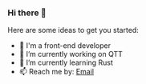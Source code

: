 ### Hi there 👋

Here are some ideas to get you started:

- 🤖 I'm a front-end developer
- 🔭 I’m currently working on QTT
- 🌱 I’m currently learning Rust
- 📫 Reach me by: [Email](mailto:rainkolwa@gmail.com)
